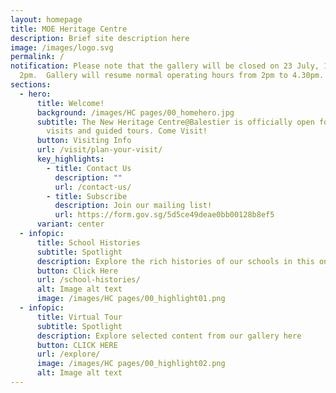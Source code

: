 ```yaml
---
layout: homepage
title: MOE Heritage Centre
description: Brief site description here
image: /images/logo.svg
permalink: /
notification: Please note that the gallery will be closed on 23 July, 10am to
  2pm.  Gallery will resume normal operating hours from 2pm to 4.30pm.
sections:
  - hero:
      title: Welcome!
      background: /images/HC pages/00_homehero.jpg
      subtitle: The New Heritage Centre@Balestier is officially open for walk-in
        visits and guided tours. Come Visit!
      button: Visiting Info
      url: /visit/plan-your-visit/
      key_highlights:
        - title: Contact Us
          description: ""
          url: /contact-us/
        - title: Subscribe
          description: Join our mailing list!
          url: https://form.gov.sg/5d5ce49deae0bb00128b8ef5
      variant: center
  - infopic:
      title: School Histories
      subtitle: Spotlight
      description: Explore the rich histories of our schools in this online repository.
      button: Click Here
      url: /school-histories/
      alt: Image alt text
      image: /images/HC pages/00_highlight01.png
  - infopic:
      title: Virtual Tour
      subtitle: Spotlight
      description: Explore selected content from our gallery here
      button: CLICK HERE
      url: /explore/
      image: /images/HC pages/00_highlight02.png
      alt: Image alt text
---
```

